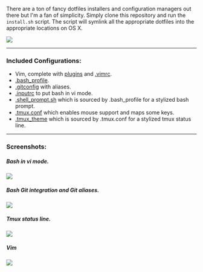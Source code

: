 There are a ton of fancy dotfiles installers and configuration managers out there but I'm a fan of simplicity. Simply clone this repository and run the `install.sh` script. The script will symlink all the appropriate dotfiles into the appropriate locations on OS X.

![](http://i.imgur.com/e4AFBMI.gif)

---

### Included Configurations:

- Vim, complete with [plugins](https://github.com/chevex/dotfiles/blob/master/.vim/bundle) and [.vimrc](https://github.com/chevex/dotfiles/blob/master/.vim/vimrc).
- [.bash_profile](https://github.com/chevex/dotfiles/blob/master/.bash_profile).
- [.gitconfig](https://github.com/chevex/dotfiles/blob/master/.gitconfig) with aliases.
- [.inputrc](https://github.com/chevex/dotfiles/blob/master/.inputrc) to put bash in vi mode.
- [.shell_prompt.sh](https://github.com/chevex/dotfiles/blob/master/.shell_prompt.sh) which is sourced by .bash_profile for a stylized bash prompt.
- [.tmux.conf](https://github.com/chevex/dotfiles/blob/master/.tmux.conf) which enables mouse support and maps some keys.
- [.tmux_theme](https://github.com/chevex/dotfiles/blob/master/.tmux_theme) which is sourced by .tmux.conf for a stylized tmux status line.

---

### Screenshots:

##### Bash in vi mode.
![](http://i.imgur.com/5yAl9VV.gif)

##### Bash Git integration and Git aliases.
![](http://i.imgur.com/5BylfL8.png)

##### Tmux status line.
![](http://i.imgur.com/JwZNvgP.png)

##### Vim
![](http://i.imgur.com/VYdeNQe.png)
